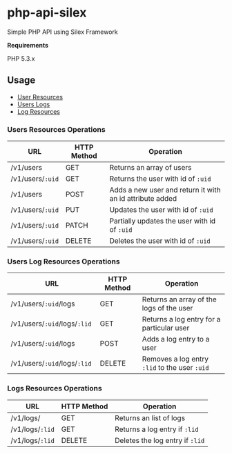 # php-api-silex
Simple PHP API using Silex Framework

**Requirements**

PHP 5.3.x

## Usage
 - [User Resources](#users-resources-operations)
 - [Users Logs](#users-log-resources-operations)
 - [Log Resources](#log-resources-operations)
 

### Users Resources Operations
|URL|HTTP Method|Operation| 
|----------|-------------|------|
| /v1/users | GET | Returns an array of users |
|/v1/users/`:uid` | GET | Returns the user with id of `:uid`
|/v1/users | POST | Adds a new user and return it with an id attribute added
|/v1/users/`:uid` | PUT | Updates the user with id of `:uid`
|/v1/users/`:uid` | PATCH | Partially updates the user with id of `:uid`
|/v1/users/`:uid` | DELETE | Deletes the user with id of `:uid`


### Users Log Resources Operations
|URL|HTTP Method|Operation| 
|----------|-------------|------|
|/v1/users/`:uid`/logs | GET | Returns an array of the logs of the user
|/v1/users/`:uid`/logs/`:lid` | GET  | Returns a log entry for a particular user
|/v1/users/`:uid`/logs | POST | Adds a log entry to a user
|/v1/users/`:uid`/logs/`:lid `| DELETE | Removes a log entry `:lid` to the user `:uid`


### Logs Resources Operations
|URL|HTTP Method|Operation| 
|----------|-------------|------|
|/v1/logs/ | GET | Returns an list of logs
|/v1/logs/`:lid` | GET | Returns a log entry if `:lid`
|/v1/logs/`:lid` | DELETE | Deletes the log entry if `:lid`